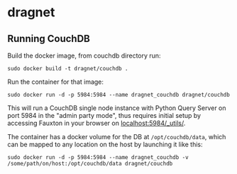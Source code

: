 # dragnet

## Running CouchDB

Build the docker image, from couchdb directory run:
```
sudo docker build -t dragnet/couchdb .
```

Run the container for that image:
```
sudo docker run -d -p 5984:5984 --name dragnet_couchdb dragnet/couchdb
```

This will run a CouchDB single node instance with Python Query Server on port 5984 in the "admin party mode", thus requires initial setup by accessing Fauxton in your browser on [localhost:5984/_utils/](http://localhost:5984/_utils/).


The container has a docker volume for the DB at `/opt/couchdb/data`, which can be mapped to any location on the host by launching it like this:
```
sudo docker run -d -p 5984:5984 --name dragnet_couchdb -v /some/path/on/host:/opt/couchdb/data dragnet/couchdb
```
